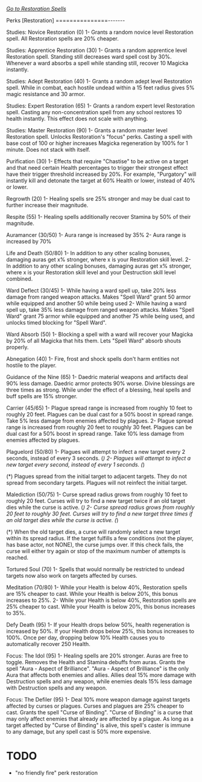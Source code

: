 _[Go to Restoration Spells](./spells/restoration.md)_

Perks [Restoration]
===============-------

Studies: Novice Restoration (0)
1- Grants a random novice level Restoration spell. All Restoration spells are 20% cheaper.

Studies: Apprentice Restoration (30)
1- Grants a random apprentice level Restoration spell. Standing still decreases ward spell cost by 30%. Whenever a ward absorbs a spell while standing still, recover 10 Magicka instantly.

Studies: Adept Restoration (40)
1- Grants a random adept level Restoration spell. While in combat, each hostile undead within a 15 feet radius gives 5% magic resistance and 30 armor.

Studies: Expert Restoration (65)
1- Grants a random expert level Restoration spell. Casting any non-concentration spell from any school restores 10 health instantly. This effect does not scale with anything.

Studies: Master Restoration (90)
1- Grants a random master level Restoration spell. Unlocks Restoration's "focus" perks. Casting a spell with base cost of 100 or higher increases Magicka regeneration by 100% for 1 minute. Does not stack with itself.

Purification (30)
1- Effects that require "Chastise" to be active on a target and that need certain Health
	percentages to trigger their strongest effect have their trigger threshold increased
	by 20%. For example, "Purgatory" will instantly kill and detonate the target at 60%
	Health or lower, instead of 40% or lower.

Regrowth (20)
1- Healing spells sre 25% stronger and may be dual cast to further increase their 
	magnitude.

Respite (55)
1- Healing spells additionally recover Stamina by 50% of their magnitude.

Auramancer (30/50)
1- Aura range is increased by 35%
2- Aura range is increased by 70%

Life and Death (50/80)
1- In addition to any other scaling bonuses, damaging auras get x% stronger, where x
	is your Restoration skill level.
2- In addition to any other scaling bonuses, damaging auras get x% stronger, where x
	is your Restoration skill level and your Destruction skill level combined.

Ward Deflect (30/45)
1- While having a ward spell up, take 20% less damage from ranged weapon attacks. Makes "Spell Ward" grant 50 armor while equipped and another 50 while being used
2- While having a ward spell up, take 35% less damage from ranged weapon attacks. Makes "Spell Ward" grant 75 armor while equipped and another 75 while being used, and unlocks timed blocking for "Spell Ward".

Ward Absorb (50)
1- Blocking a spell with a ward will recover your Magicka by 20% of all Magicka that hits them. Lets "Spell Ward" absorb shouts properly. 

Abnegation (40)
1-	Fire, frost and shock spells don't harm entities not hostile to the player.

Guidance of the Nine (65)
1-	Daedric material weapons and artifacts deal 90% less damage. Daedric armor protects 90% worse. Divine blessings are three times as strong. While under the effect of a blessing, heal spells and buff spells are 15% stronger.

Carrier (45/65)
1- Plague spread range is increased from roughly 10 feet to roughly 20 feet. Plagues can
	be dual cast for a 50% boost in spread range. Take 5% less damage from enemies
	affected by plagues.
2- Plague spread range is increased from roughly 20 feet to roughly 30 feet. Plagues can
	be dual cast for a 50% boost in spread range. Take 10% less damage from enemies
	affected by plagues.

Plaguelord (50/80)
1- Plagues will attempt to infect a new target every 2 seconds, instead of every 3 seconds. (*)
2- Plagues will attempt to infect a new target every second, instead of every 1 seconds. (*)

(*) Plagues spread from the initial target to adjacent targets. They do not spread from secondary
	targets. Plagues will not reinfect the initial target.

Malediction (50/75)
1- Curse spread radius grows from roughly 10 feet to roughly 20 feet. Curses will try
	to find a new target twice if an old target dies while the curse is active. (*)
2- Curse spread radius grows from roughly 20 feet to roughly 30 feet. Curses will try
	to find a new target three times if an old target dies while the curse is active. (*)
	
(*) When the old target dies, a curse will randomly select a new target within its spread
	radius. If the target fulfills a few conditions (not the player, has base actor, not
	NONE), the curse jumps over. If this check fails, the curse will either try again or
	stop of the maximum number of attempts is reached.

Tortured Soul (70)
1- Spells that would normally be restricted to undead targets now also work on targets
	affected by curses.

Meditation (70/80)
1- While your Health is below 40%, Restoration spells are 15% cheaper to cast. While
	your Health is below 20%, this bonus increases to 25%.
2- While your Health is below 40%, Restoration spells are 25% cheaper to cast. While
	your Health is below 20%, this bonus increases to 35%.

Defy Death (95)
1- If your Health drops below 50%, health regeneration is increased by 50%. If your
	Health drops below 25%, this bonus increases to 100%. Once per day, dropping
	below 10% Health causes you to automatically recover 250 Health.

Focus: The Idol (95)
1- Healing spells are 20% stronger. Auras are free to toggle. Removes the Health and
	Stamina debuffs from auras. Grants the spell "Aura - Aspect of Brilliance".
	"Aura - Aspect of Brilliance" is the only Aura that affects both enemies and
	allies. Allies deal 15% more damage with Destruction spells and any weapon, 
	while enemies deals 15% less damage with Destruction spells and any weapon.

Focus: The Defiler (95)
1- Deal 10% more weapon damage against targets affected by curses or plagues. Curses and
	plagues are 25% cheaper to cast. Grants the spell "Curse of Binding".
	"Curse of Binding" is a curse that may only affect enemies that already are affected
	by a plague. As long as a target affected by "Curse of Binding" is alive, this
	spell's caster is immune to any damage, but any spell cast is 50% more expensive.

	
TODO
====

- "no friendly fire" perk restoration
